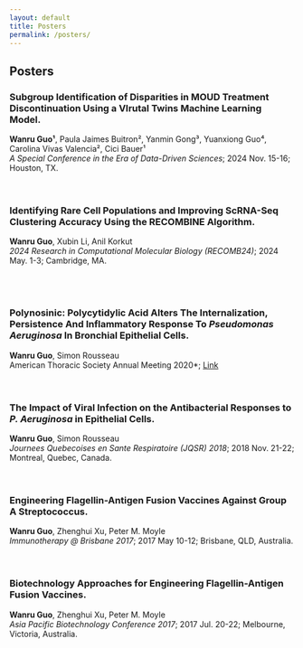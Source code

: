 ```yaml
---
layout: default
title: Posters 
permalink: /posters/
---
```


## Posters 

### **Subgroup Identification of Disparities in MOUD Treatment Discontinuation Using a VIrutal Twins Machine Learning Model.** 
**Wanru Guo¹**, Paula Jaimes Buitron², Yanmin Gong³, Yuanxiong Guo⁴, Carolina Vivas Valencia², Cici Bauer¹<br> 
*A Special Conference in the Era of Data-Driven Sciences*; 2024 Nov. 15-16; Houston, TX.
<br><br><br>

### **Identifying Rare Cell Populations and Improving ScRNA-Seq Clustering Accuracy Using the RECOMBINE Algorithm.** 
**Wanru Guo**, Xubin Li, Anil Korkut<br> 
*2024 Research in Computational Molecular Biology (RECOMB24)*; 2024 May. 1-3; Cambridge, MA.   
<br><br><br>

### **Polynosinic: Polycytidylic Acid Alters The Internalization, Persistence And Inflammatory Response To *Pseudomonas Aeruginosa* In Bronchial Epithelial Cells.** 
**Wanru Guo**, Simon Rousseau<br> 
American Thoracic Society Annual Meeting 2020*; [Link](https://www.atsjournals.org/doi/abs/10.1164/ajrccm-conference.2020.201.1_MeetingAbstracts.A7434?download=true) 
<br><br><br> 

### **The Impact of Viral Infection on the Antibacterial Responses to *P. Aeruginosa* in Epithelial Cells.** 
**Wanru Guo**, Simon Rousseau<br> 
*Journees Quebecoises en Sante Respiratoire (JQSR) 2018*; 2018 Nov. 21-22; Montreal, Quebec, Canada. 
<br><br><br> 

### **Engineering Flagellin-Antigen Fusion Vaccines Against Group A Streptococcus.** 
**Wanru Guo**, Zhenghui Xu, Peter M. Moyle<br>
*Immunotherapy @ Brisbane 2017*; 2017 May 10-12; Brisbane, QLD, Australia. 
<br><br><br>

### **Biotechnology Approaches for Engineering Flagellin-Antigen Fusion Vaccines.** 
**Wanru Guo**, Zhenghui Xu, Peter M. Moyle<br> 
*Asia Pacific Biotechnology Conference 2017*; 2017 Jul. 20-22; Melbourne, Victoria, Australia. 
<br><br><br>

